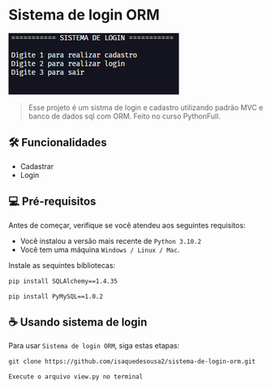 # <strong>Sistema de login ORM</strong>

<img src="github/readme.png" alt="exemplo imagem">

> Esse projeto é um sistma de login e cadastro utilizando padrão MVC e banco de dados sql com ORM. Feito no curso PythonFull.

## 🛠️ Funcionalidades 

* Cadastrar
* Login

## 💻 Pré-requisitos

Antes de começar, verifique se você atendeu aos seguintes requisitos:

* Você instalou a versão mais recente de `Python 3.10.2`
* Você tem uma máquina `Windows / Linux / Mac`.

Instale as sequintes bibliotecas:
```
pip install SQLAlchemy==1.4.35
```
```
pip install PyMySQL==1.0.2
```

## ☕ Usando sistema de login

Para usar `Sistema de login ORM`, siga estas etapas:

```
git clone https://github.com/isaquedesousa2/sistema-de-login-orm.git
```
```
Execute o arquivo view.py no terminal
```


